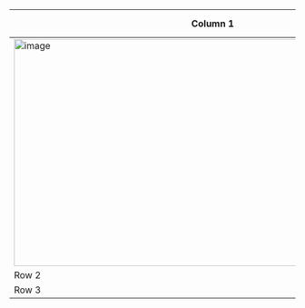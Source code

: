 

| Column 1 | Column 2 |
|----------|----------|
| <img width="700" height="400" alt="image" src="https://github.com/user-attachments/assets/207738e4-0ae9-4c23-a1f7-d0fd6f426631" />  | Value 1  |
| Row 2    | Value 2  |
| Row 3    | Value 3  |
